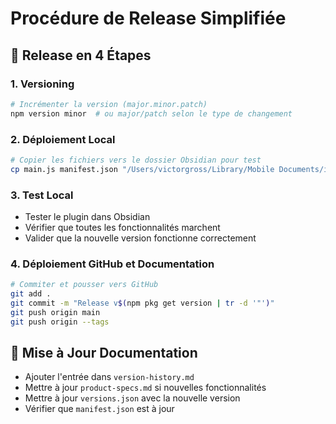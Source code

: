 # Procédure de Release Simplifiée

## 🚀 Release en 4 Étapes

### 1. Versioning
```bash
# Incrémenter la version (major.minor.patch)
npm version minor  # ou major/patch selon le type de changement
```

### 2. Déploiement Local
```bash
# Copier les fichiers vers le dossier Obsidian pour test
cp main.js manifest.json "/Users/victorgross/Library/Mobile Documents/iCloud~md~obsidian/Documents/Vic Brain/.obsidian/plugins/ai-recording-plugin/"
```

### 3. Test Local
- Tester le plugin dans Obsidian
- Vérifier que toutes les fonctionnalités marchent
- Valider que la nouvelle version fonctionne correctement

### 4. Déploiement GitHub et Documentation
```bash
# Commiter et pousser vers GitHub
git add .
git commit -m "Release v$(npm pkg get version | tr -d '"')"
git push origin main
git push origin --tags
```

## 📝 Mise à Jour Documentation
- Ajouter l'entrée dans `version-history.md`
- Mettre à jour `product-specs.md` si nouvelles fonctionnalités
- Mettre à jour `versions.json` avec la nouvelle version
- Vérifier que `manifest.json` est à jour
